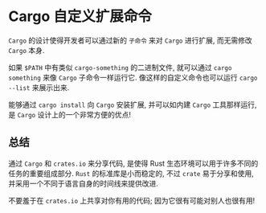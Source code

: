 # Cargo 自定义扩展命令

`Cargo` 的设计使得开发者可以通过新的 `子命令` 来对 `Cargo` 进行扩展, 而无需修改 `Cargo` 本身.

如果 `$PATH` 中有类似 `cargo-something` 的二进制文件, 就可以通过 `cargo something` 来像 `Cargo` 子命令一样运行它.
像这样的自定义命令也可以运行 `cargo --list` 来展示出来.

能够通过 `cargo install` 向 `Cargo` 安装扩展, 并可以如内建 `Cargo` 工具那样运行, 是 `Cargo` 设计上的一个非常方便的优点!

## 总结

通过 `Cargo` 和 `crates.io` 来分享代码, 是使得 Rust 生态环境可以用于许多不同的任务的重要组成部分.
`Rust` 的标准库是小而稳定的, 不过 `crate` 易于分享和使用, 并采用一个不同于语言自身的时间线来提供改进.

不要羞于在 `crates.io` 上共享对你有用的代码; 因为它很有可能对别人也很有用!
